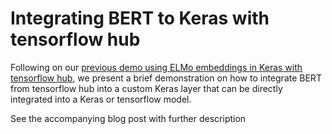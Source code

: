 # Integrating BERT to Keras with tensorflow hub
Following on our [previous demo using ELMo embeddings in Keras with tensorflow hub](https://github.com/strongio/keras-elmo), we present a brief demonstration on how to integrate BERT from tensorflow hub into a custom Keras layer that can be directly integrated into a Keras or tensorflow model.

See the accompanying blog post with further description
